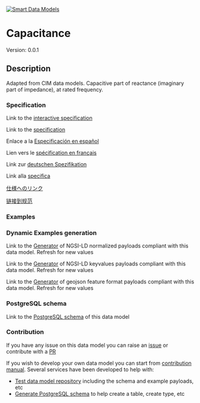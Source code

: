 [![Smart Data Models](https://smartdatamodels.org/wp-content/uploads/2022/01/SmartDataModels_logo.png "Logo")](https://smartdatamodels.org)
# Capacitance
Version: 0.0.1

## Description 

Adapted from CIM data models. Capacitive part of reactance (imaginary part of impedance), at rated frequency.
### Specification

Link to the [interactive specification](https://swagger.lab.fiware.org/?url=https://smart-data-models.github.io/dataModel.EnergyCIM/Capacitance/swagger.yaml)

Link to the [specification](https://github.com/smart-data-models/dataModel.EnergyCIM/blob/master/Capacitance/doc/spec.md)

Enlace a la [Especificación en español](https://github.com/smart-data-models/dataModel.EnergyCIM/blob/master/Capacitance/doc/spec_ES.md)

Lien vers le [spécification en français](https://github.com/smart-data-models/dataModel.EnergyCIM/blob/master/Capacitance/doc/spec_FR.md)

Link zur [deutschen Spezifikation](https://github.com/smart-data-models/dataModel.EnergyCIM/blob/master/Capacitance/doc/spec_DE.md)

Link alla [specifica](https://github.com/smart-data-models/dataModel.EnergyCIM/blob/master/Capacitance/doc/spec_IT.md)

[仕様へのリンク](https://github.com/smart-data-models/dataModel.EnergyCIM/blob/master/Capacitance/doc/spec_JA.md)

[链接到规范](https://github.com/smart-data-models/dataModel.EnergyCIM/blob/master/Capacitance/doc/spec_ZH.md)
### Examples
### Dynamic Examples generation

Link to the [Generator](https://smartdatamodels.org/extra/ngsi-ld_generator.php?schemaUrl=https://raw.githubusercontent.com/smart-data-models/dataModel.EnergyCIM/master/Capacitance/schema.json&email=info@smartdatamodels.org) of NGSI-LD normalized payloads compliant with this data model. Refresh for new values

Link to the [Generator](https://smartdatamodels.org/extra/ngsi-ld_generator_keyvalues.php?schemaUrl=https://raw.githubusercontent.com/smart-data-models/dataModel.EnergyCIM/master/Capacitance/schema.json&email=info@smartdatamodels.org) of NGSI-LD keyvalues payloads compliant with this data model. Refresh for new values

Link to the [Generator](https://smartdatamodels.org/extra/geojson_features_generator.php?schemaUrl=https://raw.githubusercontent.com/smart-data-models/dataModel.EnergyCIM/master/Capacitance/schema.json&email=info@smartdatamodels.org) of geojson feature format payloads compliant with this data model. Refresh for new values
### PostgreSQL schema

Link to the [PostgreSQL schema](https://github.com/smart-data-models/dataModel.EnergyCIM/blob/master/Capacitance/schema.sql) of this data model
### Contribution

 If you have any issue on this data model you can raise an [issue](https://github.com/smart-data-models/dataModel.EnergyCIM/issues)  or contribute with a [PR](https://github.com/smart-data-models/dataModel.EnergyCIM/pulls)

 If you wish to develop your own data model you can start from [contribution manual](https://bit.ly/contribution_manual). Several services have been developed to help with: 
 - [Test data model repository](https://smartdatamodels.org/index.php/data-models-contribution-api/) including the schema and example payloads, etc
 - [Generate PostgreSQL schema](https://smartdatamodels.org/index.php/sql-service/) to help create a table, create type, etc